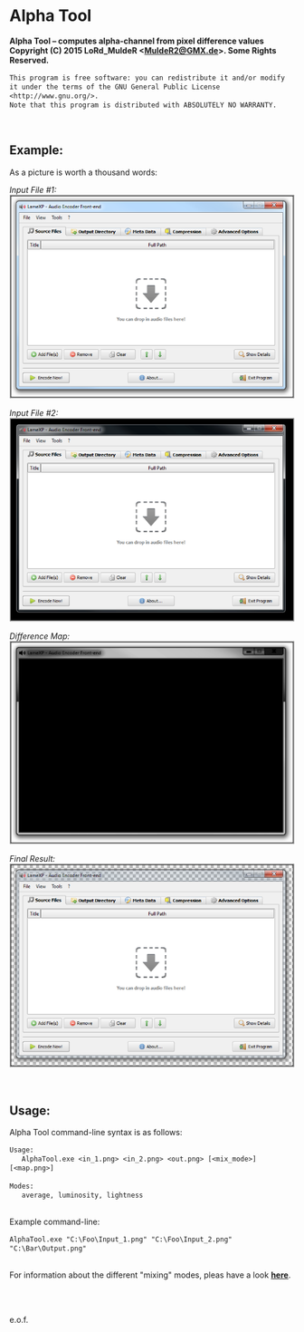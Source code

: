 # Alpha Tool #

**Alpha Tool &ndash; computes alpha-channel from pixel difference values**  
**Copyright (C) 2015 LoRd_MuldeR <<MuldeR2@GMX.de>>. Some Rights Reserved.**

	This program is free software: you can redistribute it and/or modify
	it under the terms of the GNU General Public License <http://www.gnu.org/>.
	Note that this program is distributed with ABSOLUTELY NO WARRANTY.

&nbsp;

## Example: ##

As a picture is worth a thousand words:

*Input File #1:*
![source_1](img/source_1.png)

*Input File #2:*
![source_2](img/source_2.png)

*Difference Map:*
![diff_map](img/diff_map.png)

*Final Result:*
![result](img/result.png)

&nbsp;  

## Usage: ##

Alpha Tool command-line syntax is as follows:

	Usage:
	   AlphaTool.exe <in_1.png> <in_2.png> <out.png> [<mix_mode>] [<map.png>]
	   
	Modes:
	   average, luminosity, lightness

&nbsp;  
Example command-line:

	AlphaTool.exe "C:\Foo\Input_1.png" "C:\Foo\Input_2.png" "C:\Bar\Output.png"

&nbsp;  
For information about the different "mixing" modes, pleas have a look [**here**](http://docs.gimp.org/2.6/en/gimp-tool-desaturate.html).

&nbsp;  
&nbsp;  

e.o.f.

